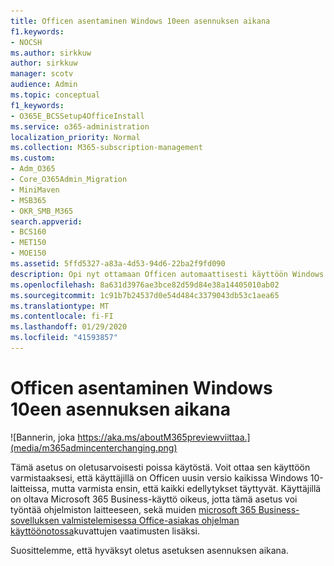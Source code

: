 ```yaml
---
title: Officen asentaminen Windows 10een asennuksen aikana
f1.keywords:
- NOCSH
ms.author: sirkkuw
author: sirkkuw
manager: scotv
audience: Admin
ms.topic: conceptual
f1_keywords:
- O365E_BCSSetup4OfficeInstall
ms.service: o365-administration
localization_priority: Normal
ms.collection: M365-subscription-management
ms.custom:
- Adm_O365
- Core_O365Admin_Migration
- MiniMaven
- MSB365
- OKR_SMB_M365
search.appverid:
- BCS160
- MET150
- MOE150
ms.assetid: 5ffd5327-a83a-4d53-94d6-22ba2f9fd090
description: Opi nyt ottamaan Officen automaattisesti käyttöön Windows 10-laitteissa asennuksen aikana.
ms.openlocfilehash: 8a631d3976ae3bce82d59d84e38a14405010ab02
ms.sourcegitcommit: 1c91b7b24537d0e54d484c3379043db53c1aea65
ms.translationtype: MT
ms.contentlocale: fi-FI
ms.lasthandoff: 01/29/2020
ms.locfileid: "41593857"
---
```

# <a name="install-office-on-windows-10-during-setup"></a>Officen asentaminen Windows 10een asennuksen aikana

![Bannerin, joka https://aka.ms/aboutM365previewviittaa.](media/m365admincenterchanging.png)

Tämä asetus on oletusarvoisesti poissa käytöstä. Voit ottaa sen käyttöön varmistaaksesi, että käyttäjillä on Officen uusin versio kaikissa Windows 10-laitteissa, mutta varmista ensin, että kaikki edellytykset täyttyvät. Käyttäjillä on oltava Microsoft 365 Business-käyttö oikeus, jotta tämä asetus voi työntää ohjelmiston laitteeseen, sekä muiden [microsoft 365 Business-sovelluksen valmistelemisessa Office-asiakas ohjelman käyttöönotossa](prepare-for-office-client-deployment.md)kuvattujen vaatimusten lisäksi.
  
Suosittelemme, että hyväksyt oletus asetuksen asennuksen aikana.
